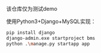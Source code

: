 该仓库仅为测试demo

使用Python3+Django+MySQL实现：
```bash
pip install django
django-admin.exe startproject bms
python .\manage.py startapp app
```
